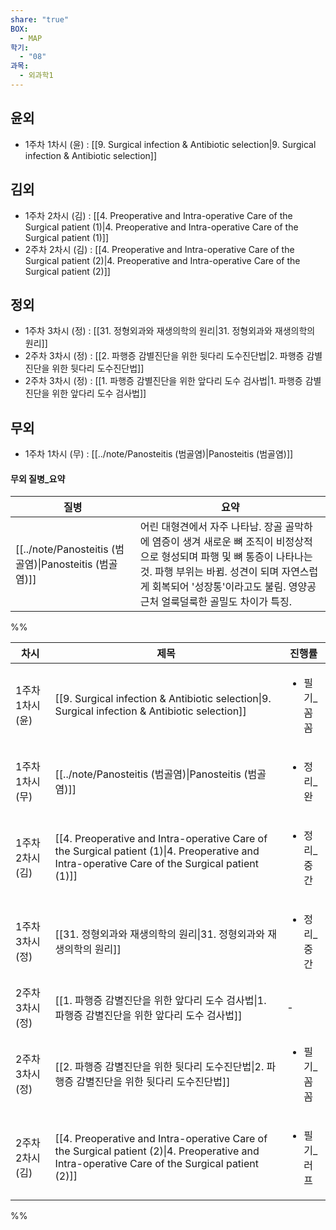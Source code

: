 ```yaml
---
share: "true"
BOX:
  - MAP
학기:
  - "08"
과목:
  - 외과학1
---
```


## 윤외

- 1주차 1차시 (윤) : [[9. Surgical infection & Antibiotic selection|9. Surgical infection & Antibiotic selection]]


## 김외

- 1주차 2차시 (김) : [[4. Preoperative and Intra-operative Care of the Surgical patient (1)|4. Preoperative and Intra-operative Care of the Surgical patient (1)]]
- 2주차 2차시 (김) : [[4. Preoperative and Intra-operative Care of the Surgical patient (2)|4. Preoperative and Intra-operative Care of the Surgical patient (2)]]


## 정외

- 1주차 3차시 (정) : [[31. 정형외과와 재생의학의 원리|31. 정형외과와 재생의학의 원리]]
- 2주차 3차시 (정) : [[2. 파행증 감별진단을 위한 뒷다리 도수진단법|2. 파행증 감별진단을 위한 뒷다리 도수진단법]]
- 2주차 3차시 (정) : [[1. 파행증 감별진단을 위한 앞다리 도수 검사법|1. 파행증 감별진단을 위한 앞다리 도수 검사법]]


## 무외

- 1주차 1차시 (무) : [[../note/Panosteitis (범골염)|Panosteitis (범골염)]]


#### 무외 질병_요약

| 질병                                                   | 요약                                                                                                                                           |
| ---------------------------------------------------- | -------------------------------------------------------------------------------------------------------------------------------------------- |
| [[../note/Panosteitis (범골염)\|Panosteitis (범골염)]] | 어린 대형견에서 자주 나타남. 장골 골막하에 염증이 생겨 새로운 뼈 조직이 비정상적으로 형성되며 파행 및 뼈 통증이 나타나는 것. 파행 부위는 바뀜. 성견이 되며 자연스럽게 회복되어 '성장통'이라고도 불림. 영양공 근처 얼룩덜룩한 골밀도 차이가 특징. |


%%

| 차시          | 제목                                                                                                                                                         | 진행률                     |
| ----------- | ---------------------------------------------------------------------------------------------------------------------------------------------------------- | ----------------------- |
| 1주차 1차시 (윤) | [[9. Surgical infection & Antibiotic selection\|9. Surgical infection & Antibiotic selection]]                                                 | <ul><li>필기_꼼꼼</li></ul> |
| 1주차 1차시 (무) | [[../note/Panosteitis (범골염)\|Panosteitis (범골염)]]                                                                                                       | <ul><li>정리_완</li></ul>  |
| 1주차 2차시 (김) | [[4. Preoperative and Intra-operative Care of the Surgical patient (1)\|4. Preoperative and Intra-operative Care of the Surgical patient (1)]] | <ul><li>정리_중간</li></ul> |
| 1주차 3차시 (정) | [[31. 정형외과와 재생의학의 원리\|31. 정형외과와 재생의학의 원리]]                                                                                                     | <ul><li>정리_중간</li></ul> |
| 2주차 3차시 (정) | [[1. 파행증 감별진단을 위한 앞다리 도수 검사법\|1. 파행증 감별진단을 위한 앞다리 도수 검사법]]                                                                                     | \-                      |
| 2주차 3차시 (정) | [[2. 파행증 감별진단을 위한 뒷다리 도수진단법\|2. 파행증 감별진단을 위한 뒷다리 도수진단법]]                                                                                       | <ul><li>필기_꼼꼼</li></ul> |
| 2주차 2차시 (김) | [[4. Preoperative and Intra-operative Care of the Surgical patient (2)\|4. Preoperative and Intra-operative Care of the Surgical patient (2)]] | <ul><li>필기_러프</li></ul> |


%%